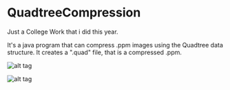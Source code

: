 # QuadtreeCompression
Just a College Work that i did this year.

It's a java program that can compress .ppm images using the Quadtree data structure. It creates a ".quad" file, that is a compressed .ppm. 

![alt tag](http://i.imgur.com/oK6N1QJ.jpg)

![alt tag](http://i.imgur.com/5fk8TT9.png)
